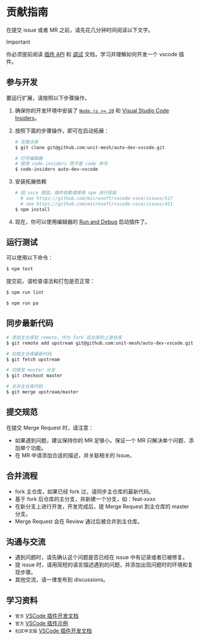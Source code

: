# 贡献指南

在提交 issue 或者 MR 之前，请先花几分钟时间阅读以下文字。

> [!IMPORTANT]
> 你必须提前阅读 [插件 API](https://code.visualstudio.com/api) 和 [调试](https://code.visualstudio.com/docs/editor/debugging) 文档，学习并理解如何开发一个 vscode 插件。

## 参与开发

要运行扩展，请按照以下步骤操作。

1. 确保你的开发环境中安装了 [`Node.js >= 20`](https://nodejs.org/zh-cn/) 和 [Visual Studio Code Insiders](https://code.visualstudio.com/insiders/)。

2. 按照下面的步骤操作，即可在启动拓展：

   ```sh
   # 克隆仓库
   $ git clone git@github.com:unit-mesh/auto-dev-vscode.git

   # 打开编辑器
   # 使用 code-insiders 而不是 code 命令
   $ code-insiders auto-dev-vscode
   ```

3. 安装拓展依赖

   ```sh
   # 因 vsce 原因，插件依赖请使用 npm 进行安装
	 # see https://github.com/microsoft/vscode-vsce/issues/517
	 # see https://github.com/microsoft/vscode-vsce/issues/421
   $ npm install
   ```

4. 现在，你可以使用编辑器的 [Run and Debug](https://code.visualstudio.com/docs/editor/debugging) 启动插件了。

## 运行测试

可以使用以下命令：

```sh
$ npm test
```

提交前，请检查语法和打包是否正常：

```sh
$ npm run lint

$ npm run pa
```

## 同步最新代码

```sh
# 添加主仓库到 remote，作为 fork 后仓库的上游仓库
$ git remote add upstream git@github.com:unit-mesh/auto-dev-vscode.git

# 拉取主仓库最新代码
$ git fetch upstream

# 切换至 master 分支
$ git checkout master

# 合并主仓库代码
$ git merge upstream/master
```

## 提交规范

在提交 Merge Request 时，请注意：

- 如果遇到问题，建议保持你的 MR 足够小。保证一个 MR 只解决单个问题、添加单个功能。
- 在 MR 中请添加合适的描述，并关联相关的 Issue。

## 合并流程

- fork 主仓库，如果已经 fork 过，请同步主仓库的最新代码。
- 基于 fork 后仓库的主分支，并新建一个分支，如：feat-xxxx
- 在新分支上进行开发，开发完成后，提 Merge Request 到主仓库的 master 分支。
- Merge Request 会在 Review 通过后被合并到主仓库。

## 沟通与交流

- 遇到问题时，请先确认这个问题是否已经在 issue 中有记录或者已被修复。
- 提 issue 时，请用简短的语言描述遇到的问题，并添加出现问题时的环境和复现步骤。
- 其他交流，请一律发布到 discussions。

## 学习资料

- `官方` [VSCode 插件开发文档](https://code.visualstudio.com/api)
- `官方` [VSCode 插件示例](https://github.com/microsoft/vscode-extension-samples)
- `社区中文版` [VSCode 插件开发文档](https://github.com/Liiked/VS-Code-Extension-Doc-ZH)
